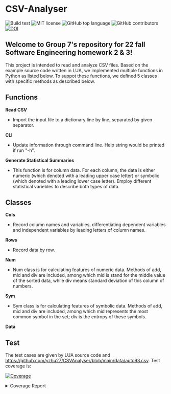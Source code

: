 # CSV-Analyser

![Build test](https://img.shields.io/github/workflow/status/yzhu27/CSVAnalyser/Update%20Coverage%20on%20Readme)
![MIT license](https://img.shields.io/github/license/yzhu27/CSVAnalyser)
![GitHub top language](https://img.shields.io/github/languages/top/yzhu27/CSVAnalyser)
![GitHub contributors](https://img.shields.io/github/contributors/yzhu27/CSVAnalyser)
[![DOI](https://zenodo.org/badge/DOI/10.5281/zenodo.7093577.svg)](https://doi.org/10.5281/zenodo.7093577)

## Welcome to Group 7's repository for 22 fall Software Engineering homework 2 & 3!

This project is intended to read and analyze CSV files. Based on the example source code written in LUA, we implemented multiple functions in Python as listed below. To suppot these functions, we defined 5 classes with specific methods as described below.


## Functions

**Read CSV**

- Import the input file to a dictionary line by line, separated by given separator.


**CLI**

- Update information through command line. Help string would be printed if run "-h".


**Generate Statistical Summaries**

- This function is for column data. For each column, the data is either numeric (which denoted with a leading upper case letter) or symbolic (which denoted with a leading lower case letter). Employ different statistical variebles to describe both types of data.




## Classes

**Cols**

- Record column names and variables, differentiating dependent variables and independent variables by leading letters of column names.


**Rows**

- Record data by row.


**Num**

- Num class is for calculating features of numeric data. Methods of add, mid and div are included, among which mid is stand for the middle value of the sorted data, while div means standard deviation of this column of numbers.


**Sym**

- Sym class is for calculating features of symbolic data. Methods of add, mid and div are included, among which mid represents the most common symbol in the set; div is the entropy of these symbols.


**Data**


## Test

The test cases are given by LUA source code and https://github.com/yzhu27/CSVAnalyser/blob/main/data/auto93.csv. Test coverage is:

<!-- Pytest Coverage Comment:Begin -->
<a href="https://github.com/yzhu27/CSVAnalyser/blob/main/README.md"><img alt="Coverage" src="https://img.shields.io/badge/Coverage-89%25-green.svg" /></a><br/><details><summary>Coverage Report </summary><table><tr><th>File</th><th>Stmts</th><th>Miss</th><th>Cover</th><th>Missing</th></tr><tbody><tr><td colspan="5"><b>src</b></td></tr><tr><td>&nbsp; &nbsp;<a href="https://github.com/yzhu27/CSVAnalyser/blob/main/src/Cols.py">Cols.py</a></td><td>20</td><td>1</td><td>1</td><td><a href="https://github.com/yzhu27/CSVAnalyser/blob/main/src/Cols.py#L 95%"> 95%</a></td></tr><tr><td>&nbsp; &nbsp;<a href="https://github.com/yzhu27/CSVAnalyser/blob/main/src/Data.py">Data.py</a></td><td>30</td><td>2</td><td>2</td><td><a href="https://github.com/yzhu27/CSVAnalyser/blob/main/src/Data.py#L 93%"> 93%</a></td></tr><tr><td>&nbsp; &nbsp;<a href="https://github.com/yzhu27/CSVAnalyser/blob/main/src/Num.py">Num.py</a></td><td>52</td><td>0</td><td>100%</td><td>&nbsp;</td></tr><tr><td>&nbsp; &nbsp;<a href="https://github.com/yzhu27/CSVAnalyser/blob/main/src/Row.py">Row.py</a></td><td>6</td><td>0</td><td>100%</td><td>&nbsp;</td></tr><tr><td>&nbsp; &nbsp;<a href="https://github.com/yzhu27/CSVAnalyser/blob/main/src/Sym.py">Sym.py</a></td><td>27</td><td>0</td><td>100%</td><td>&nbsp;</td></tr><tr><td>&nbsp; &nbsp;<a href="https://github.com/yzhu27/CSVAnalyser/blob/main/src/__init__.py">__init__.py</a></td><td>0</td><td>0</td><td>100%</td><td>&nbsp;</td></tr><tr><td>&nbsp; &nbsp;<a href="https://github.com/yzhu27/CSVAnalyser/blob/main/src/csv.py">csv.py</a></td><td>12</td><td>0</td><td>100%</td><td>&nbsp;</td></tr><tr><td>&nbsp; &nbsp;<a href="https://github.com/yzhu27/CSVAnalyser/blob/main/src/the.py">the.py</a></td><td>27</td><td>15</td><td>15</td><td><a href="https://github.com/yzhu27/CSVAnalyser/blob/main/src/the.py#L 44%"> 44%</a></td></tr><tr><td>&nbsp; &nbsp;<a href="https://github.com/yzhu27/CSVAnalyser/blob/main/src/utils.py">utils.py</a></td><td>38</td><td>5</td><td>5</td><td><a href="https://github.com/yzhu27/CSVAnalyser/blob/main/src/utils.py#L 87%"> 87%</a></td></tr><tr><td><b>TOTAL</b></td><td><b>212</b></td><td><b>23</b></td><td><b>89%</b></td><td>&nbsp;</td></tr></tbody></table></details>

<!-- Pytest Coverage Comment:End -->
